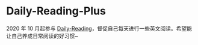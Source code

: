 # Daily-Reading-Plus

2020 年 10 月起参与 [Daily-Reading](https://github.com/daily-reading/daily-reading)，督促自己每天进行一些英文阅读。希望能让自己养成日常阅读的好习惯~
